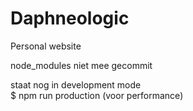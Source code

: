 # Daphneologic
Personal website

node_modules niet mee gecommit </br>

staat nog in development mode </br>
$ npm run production (voor performance)
